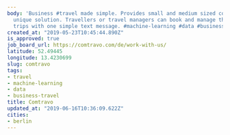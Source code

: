 ```yaml
---
body: 'Business #travel made simple. Provides small and medium sized companies a truly
  unique solution. Travellers or travel managers can book and manage their business
  trips with one simple text message. #machine-learning #data #business-travel'
created_at: "2019-05-23T10:45:44.890Z"
is_approved: true
job_board_url: https://comtravo.com/de/work-with-us/
latitude: 52.49445
longitude: 13.4230699
slug: comtravo
tags:
- travel
- machine-learning
- data
- business-travel
title: Comtravo
updated_at: "2019-06-16T10:36:09.622Z"
cities:
- berlin
---
```

